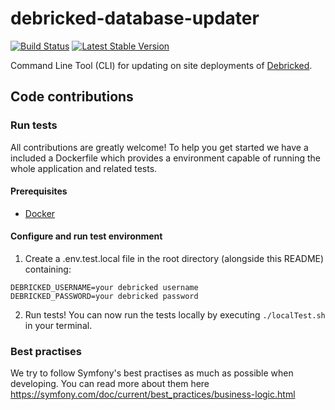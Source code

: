 # debricked-database-updater
[![Build Status](https://travis-ci.org/debricked/debricked-database-updater.svg?branch=master)](https://travis-ci.org/debricked/debricked-database-updater)
[![Latest Stable Version](https://poser.pugx.org/debricked/database-updater/v/stable)](https://packagist.org/packages/debricked/database-updater)

Command Line Tool (CLI) for updating on site deployments of [Debricked](https://debricked.com).

## Code contributions

### Run tests
All contributions are greatly welcome! To help you get started we have a included a
Dockerfile which provides a environment capable of running the whole application
and related tests.

#### Prerequisites
- [Docker](https://docs.docker.com/install/)

#### Configure and run test environment
1. Create a .env.test.local file in the root directory (alongside this README) containing:
```text
DEBRICKED_USERNAME=your debricked username
DEBRICKED_PASSWORD=your debricked password
```
2. Run tests! You can now run the tests locally by executing `./localTest.sh` in your terminal.

### Best practises
We try to follow Symfony's best practises as much as possible when developing. You can read more about them here
https://symfony.com/doc/current/best_practices/business-logic.html

